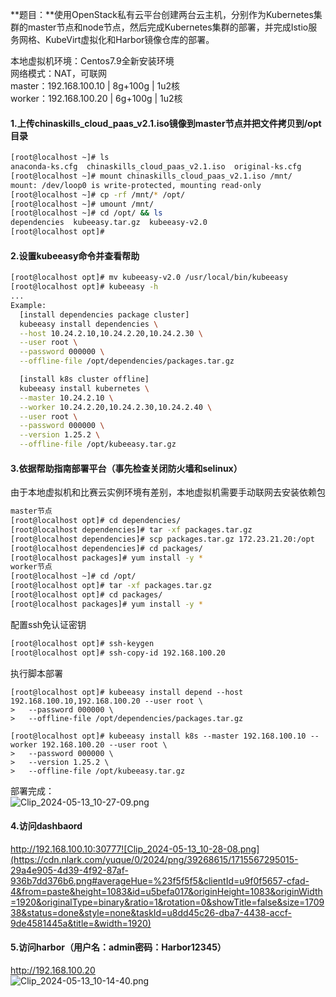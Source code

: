 **题目：**使用OpenStack私有云平台创建两台云主机，分别作为Kubernetes集群的master节点和node节点，然后完成Kubernetes集群的部署，并完成Istio服务网格、KubeVirt虚拟化和Harbor镜像仓库的部署。

本地虚拟机环境：Centos7.9全新安装环境<br />网络模式：NAT，可联网<br />master：192.168.100.10 | 8g+100g | 1u2核<br />worker：192.168.100.20 | 6g+100g | 1u2核
<a name="xl098"></a>
#### 1.上传chinaskills_cloud_paas_v2.1.iso镜像到master节点并把文件拷贝到/opt目录
```bash
[root@localhost ~]# ls
anaconda-ks.cfg  chinaskills_cloud_paas_v2.1.iso  original-ks.cfg
[root@localhost ~]# mount chinaskills_cloud_paas_v2.1.iso /mnt/
mount: /dev/loop0 is write-protected, mounting read-only
[root@localhost ~]# cp -rf /mnt/* /opt/
[root@localhost ~]# umount /mnt/
[root@localhost ~]# cd /opt/ && ls
dependencies  kubeeasy.tar.gz  kubeeasy-v2.0
[root@localhost opt]#
```
<a name="SGljT"></a>
#### 2.设置kubeeasy命令并查看帮助
```bash
[root@localhost opt]# mv kubeeasy-v2.0 /usr/local/bin/kubeeasy
[root@localhost opt]# kubeeasy -h
...
Example:
  [install dependencies package cluster]
  kubeeasy install dependencies \
  --host 10.24.2.10,10.24.2.20,10.24.2.30 \
  --user root \
  --password 000000 \
  --offline-file /opt/dependencies/packages.tar.gz

  [install k8s cluster offline]
  kubeeasy install kubernetes \
  --master 10.24.2.10 \
  --worker 10.24.2.20,10.24.2.30,10.24.2.40 \
  --user root \
  --password 000000 \
  --version 1.25.2 \
  --offline-file /opt/kubeeasy.tar.gz
```
<a name="k7ysd"></a>
#### 3.依据帮助指南部署平台（事先检查关闭防火墙和selinux）
由于本地虚拟机和比赛云实例环境有差别，本地虚拟机需要手动联网去安装依赖包
```bash
master节点
[root@localhost opt]# cd dependencies/
[root@localhost dependencies]# tar -xf packages.tar.gz
[root@localhost dependencies]# scp packages.tar.gz 172.23.21.20:/opt
[root@localhost dependencies]# cd packages/
[root@localhost packages]# yum install -y *
worker节点
[root@localhost ~]# cd /opt/
[root@localhost opt]# tar -xf packages.tar.gz
[root@localhost opt]# cd packages/
[root@localhost packages]# yum install -y *
```
配置ssh免认证密钥
```bash
[root@localhost opt]# ssh-keygen
[root@localhost opt]# ssh-copy-id 192.168.100.20
```
执行脚本部署
```
[root@localhost opt]# kubeeasy install depend --host 192.168.100.10,192.168.100.20 --user root \
>   --password 000000 \
>   --offline-file /opt/dependencies/packages.tar.gz
```
```
[root@localhost opt]# kubeeasy install k8s --master 192.168.100.10 --worker 192.168.100.20 --user root \
>   --password 000000 \
>   --version 1.25.2 \
>   --offline-file /opt/kubeeasy.tar.gz
```
部署完成：<br />![Clip_2024-05-13_10-27-09.png](https://cdn.nlark.com/yuque/0/2024/png/39268615/1715567236044-6806cd3a-53df-4b3d-9527-902bb8d1af1c.png#averageHue=%23292522&clientId=u9f0f5657-cfad-4&from=paste&height=668&id=ub593f656&originHeight=668&originWidth=834&originalType=binary&ratio=1&rotation=0&showTitle=false&size=491291&status=done&style=none&taskId=uc6b2ef03-3937-4729-8b2f-31c3fb88111&title=&width=834)
<a name="rkNKj"></a>
#### 4.访问dashbaord
http://192.168.100.10:30777![Clip_2024-05-13_10-28-08.png](https://cdn.nlark.com/yuque/0/2024/png/39268615/1715567295015-29a4e905-4d39-4f92-87af-936b7dd376b6.png#averageHue=%23f5f5f5&clientId=u9f0f5657-cfad-4&from=paste&height=1083&id=u5befa017&originHeight=1083&originWidth=1920&originalType=binary&ratio=1&rotation=0&showTitle=false&size=170938&status=done&style=none&taskId=u8dd45c26-dba7-4438-accf-9de4581445a&title=&width=1920)
<a name="cq1bb"></a>
#### 5.访问harbor（用户名：admin密码：Harbor12345）
http://192.168.100.20<br />![Clip_2024-05-13_10-14-40.png](https://cdn.nlark.com/yuque/0/2024/png/39268615/1715566485275-70bee327-423e-49b6-9b7d-768e04e3f161.png#averageHue=%23192e39&clientId=u9f0f5657-cfad-4&from=paste&height=1083&id=ub54a6a90&originHeight=1083&originWidth=1920&originalType=binary&ratio=1&rotation=0&showTitle=false&size=136384&status=done&style=none&taskId=uf8dbe130-fccc-46e8-a0a2-286f68ed6ca&title=&width=1920)
